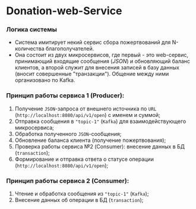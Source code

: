 # Donation-web-Service


### Логика системы
+ Система имитирует некий сервис сбора пожертвований для N-количества благополучателей.
+ Она состоит из двух микросервисов, где первый - это web-сервис, принимающий входящие сообщения (*JSON*) и
обновляющий баланс клиентов, а второй служит для внесения записей в базу данных (вносит совершенные "транзакции"). 
Общение между ними организовано по Kafka.


### Принцип работы сервиса 1 (Producer):
1. Получение `JSON`-запроса от внешнего источника по `URL` (`http://localhost:8080/api/v1/open`) с именем и суммой;
2. Отправка сообщения в `"topic-1"` (`Kafka`) для взаимодействующего микросервиса;
3. Обработка полученного `JSON`-сообщения;
4. Обновление баланса клиента (получение пожертвования);
5. Проверка работы сервиса №2 (Consumer): внесение данных в БД  (`transaction`);
6. Формирование и отправка ответа о статусе операции (`http://localhost:8080/api/v1/open`);


### Принцип работы сервиса 2 (Consumer):
1. Чтение и обработка сообщения из `"topic-1"` (`Kafka`);
2. Внесение данных об операции в БД (`transaction`);

